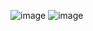 ![image](https://github.com/user-attachments/assets/d28d53c8-ca9f-4bfd-8b32-c9dbab1f8eb9)
![image](https://github.com/user-attachments/assets/6687c068-3a7d-4ff9-b543-bc63b882f2b9)


